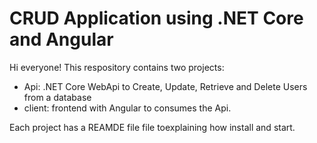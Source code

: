 # CRUD Application using .NET Core and Angular

Hi everyone!
This respository contains two projects:

* Api: .NET Core WebApi to Create, Update, Retrieve and Delete Users from a database
* client: frontend with Angular to consumes the Api.

Each project has a REAMDE file file toexplaining how install and start.